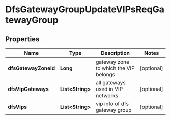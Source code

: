 # DfsGatewayGroupUpdateVIPsReqGatewayGroup

## Properties
Name | Type | Description | Notes
------------ | ------------- | ------------- | -------------
**dfsGatewayZoneId** | **Long** | gateway zone to which the VIP belongs |  [optional]
**dfsVipGateways** | **List&lt;String&gt;** | all gateways used in VIP networks |  [optional]
**dfsVips** | **List&lt;String&gt;** | vip info of dfs gateway group |  [optional]
